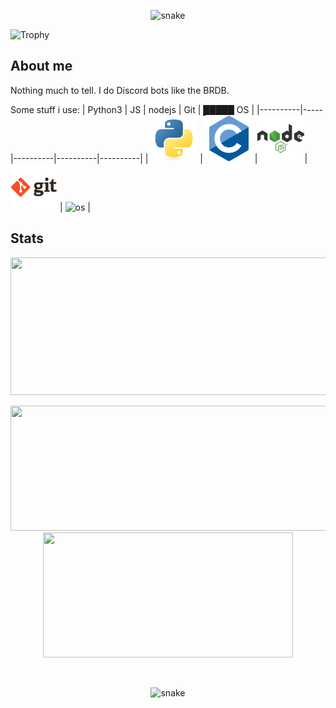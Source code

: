 <p align="center">
 <img width="1000" src="https://github.com/raven-sgwc/raven-sgwc/blob/output/github-contribution-grid-snake-dark.svg" alt="snake"/>
</p>


![Trophy](https://github-profile-trophy.vercel.app/?username=raven-sgwc&no-frame=true&no-bg=true&theme=discord&column=-1)

## About me

Nothing much to tell. I do Discord bots like the BRDB.

Some stuff i use:
 | Python3 | JS | nodejs | Git | █████ OS |
 |----------|-----|----------|----------|----------|
 |  <img src="https://github.com/devicons/devicon/blob/master/icons/python/python-original.svg" title="Python"  alt="Python" width="75" height="75"/> |  <img src="https://github.com/devicons/devicon/blob/master/icons/c/c-original.svg" title="C"  alt="C" width="75" height="75"/> |<img src="https://github.com/devicons/devicon/blob/master/icons/nodejs/nodejs-original-wordmark.svg" title="nodejs" alt="NodeJS" width="75" height="75"/>|<img src="https://github.com/devicons/devicon/blob/master/icons/git/git-original-wordmark.svg" title="Git" alt="Git" width="75" height="75"/> | <img src="https://github-production-user-asset-6210df.s3.amazonaws.com/127955755/334044755-0675962c-8901-4739-a6a6-de96242c277a.png?X-Amz-Algorithm=AWS4-HMAC-SHA256&X-Amz-Credential=AKIAVCODYLSA53PQK4ZA%2F20240527%2Fus-east-1%2Fs3%2Faws4_request&X-Amz-Date=20240527T092230Z&X-Amz-Expires=300&X-Amz-Signature=916a83e1c40ee02980c80b732b9cde63d81768bb73e241d2bc70cfaa5f4b4897&X-Amz-SignedHeaders=host&actor_id=127955755&key_id=0&repo_id=806420494" title="os" alt="os" width="80" height="80"/> |

## Stats
<p align="center">
  <img width="800" height="220" src="https://streak-stats.demolab.com?user=raven-sgwc&theme=highcontrast&hide_border=true&border_radius=5&card_width=800">
</p>


<p align="center">
  <img width="600" height="200" src="https://github-readme-stats.vercel.app/api?username=raven-sgwc&show_icons=true&theme=vision-friendly-dark">
  <img width="400" height="200" src="https://github-readme-stats.vercel.app/api/top-langs/?username=raven-sgwc&size_weight=0.15&count_weight=0.5&layout=compact&theme=vision-friendly-dark">
</p>
 

<div id="header" align="center">
  <img src="https://komarev.com/ghpvc/?username=raven-sgwc&style=for-the-badge&color=green" alt=""/>
</div>


<p align="center">
 <img width="1000" src="https://github.com/raven-sgwc/raven-sgwc/blob/output/github-contribution-grid-snake-dark.svg" alt="snake"/>
</p>
